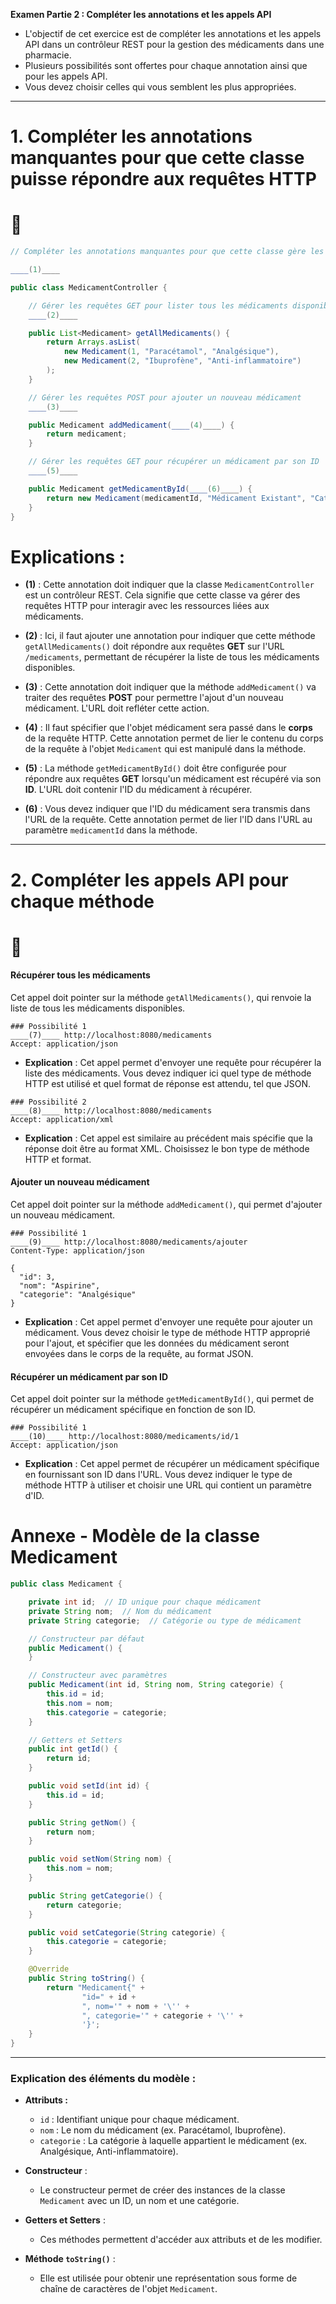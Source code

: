 **Examen Partie 2 : Compléter les annotations et les appels API**


- L'objectif de cet exercice est de compléter les annotations et les appels API dans un contrôleur REST pour la gestion des médicaments dans une pharmacie. 
- Plusieurs possibilités sont offertes pour chaque annotation ainsi que pour les appels API. 
- Vous devez choisir celles qui vous semblent les plus appropriées.

---

# 1. Compléter les annotations manquantes pour que cette classe puisse répondre aux requêtes HTTP

# 📢

```java
// Compléter les annotations manquantes pour que cette classe gère les médicaments via des requêtes HTTP

____(1)____

public class MedicamentController {

    // Gérer les requêtes GET pour lister tous les médicaments disponibles
    ____(2)____

    public List<Medicament> getAllMedicaments() {
        return Arrays.asList(
            new Medicament(1, "Paracétamol", "Analgésique"),
            new Medicament(2, "Ibuprofène", "Anti-inflammatoire")
        );
    }

    // Gérer les requêtes POST pour ajouter un nouveau médicament
    ____(3)____

    public Medicament addMedicament(____(4)____) {
        return medicament;
    }

    // Gérer les requêtes GET pour récupérer un médicament par son ID
    ____(5)____

    public Medicament getMedicamentById(____(6)____) {
        return new Medicament(medicamentId, "Médicament Existant", "Catégorie Inconnue");
    }
}
```

# Explications :
- **(1)** : Cette annotation doit indiquer que la classe `MedicamentController` est un contrôleur REST. Cela signifie que cette classe va gérer des requêtes HTTP pour interagir avec les ressources liées aux médicaments.
  
- **(2)** : Ici, il faut ajouter une annotation pour indiquer que cette méthode `getAllMedicaments()` doit répondre aux requêtes **GET** sur l'URL `/medicaments`, permettant de récupérer la liste de tous les médicaments disponibles.

- **(3)** : Cette annotation doit indiquer que la méthode `addMedicament()` va traiter des requêtes **POST** pour permettre l'ajout d'un nouveau médicament. L'URL doit refléter cette action.

- **(4)** : Il faut spécifier que l'objet médicament sera passé dans le **corps** de la requête HTTP. Cette annotation permet de lier le contenu du corps de la requête à l'objet `Medicament` qui est manipulé dans la méthode.

- **(5)** : La méthode `getMedicamentById()` doit être configurée pour répondre aux requêtes **GET** lorsqu'un médicament est récupéré via son **ID**. L'URL doit contenir l'ID du médicament à récupérer.

- **(6)** : Vous devez indiquer que l'ID du médicament sera transmis dans l'URL de la requête. Cette annotation permet de lier l'ID dans l'URL au paramètre `medicamentId` dans la méthode.

---

# 2. Compléter les appels API pour chaque méthode

# 📢

#### **Récupérer tous les médicaments**

Cet appel doit pointer sur la méthode `getAllMedicaments()`, qui renvoie la liste de tous les médicaments disponibles.

```http
### Possibilité 1
____(7)____ http://localhost:8080/medicaments
Accept: application/json
```

- **Explication** : Cet appel permet d'envoyer une requête pour récupérer la liste des médicaments. Vous devez indiquer ici quel type de méthode HTTP est utilisé et quel format de réponse est attendu, tel que JSON.

```http
### Possibilité 2
____(8)____ http://localhost:8080/medicaments
Accept: application/xml
```

- **Explication** : Cet appel est similaire au précédent mais spécifie que la réponse doit être au format XML. Choisissez le bon type de méthode HTTP et format.

#### **Ajouter un nouveau médicament**

Cet appel doit pointer sur la méthode `addMedicament()`, qui permet d'ajouter un nouveau médicament.

```http
### Possibilité 1
____(9)____ http://localhost:8080/medicaments/ajouter
Content-Type: application/json

{
  "id": 3,
  "nom": "Aspirine",
  "categorie": "Analgésique"
}
```

- **Explication** : Cet appel permet d'envoyer une requête pour ajouter un médicament. Vous devez choisir le type de méthode HTTP approprié pour l'ajout, et spécifier que les données du médicament seront envoyées dans le corps de la requête, au format JSON.

#### **Récupérer un médicament par son ID**

Cet appel doit pointer sur la méthode `getMedicamentById()`, qui permet de récupérer un médicament spécifique en fonction de son ID.

```http
### Possibilité 1
____(10)____ http://localhost:8080/medicaments/id/1
Accept: application/json
```

- **Explication** : Cet appel permet de récupérer un médicament spécifique en fournissant son ID dans l'URL. Vous devez indiquer le type de méthode HTTP à utiliser et choisir une URL qui contient un paramètre d'ID.




# **Annexe - Modèle de la classe Medicament**

```java
public class Medicament {

    private int id;  // ID unique pour chaque médicament
    private String nom;  // Nom du médicament
    private String categorie;  // Catégorie ou type de médicament

    // Constructeur par défaut
    public Medicament() {
    }

    // Constructeur avec paramètres
    public Medicament(int id, String nom, String categorie) {
        this.id = id;
        this.nom = nom;
        this.categorie = categorie;
    }

    // Getters et Setters
    public int getId() {
        return id;
    }

    public void setId(int id) {
        this.id = id;
    }

    public String getNom() {
        return nom;
    }

    public void setNom(String nom) {
        this.nom = nom;
    }

    public String getCategorie() {
        return categorie;
    }

    public void setCategorie(String categorie) {
        this.categorie = categorie;
    }

    @Override
    public String toString() {
        return "Medicament{" +
                "id=" + id +
                ", nom='" + nom + '\'' +
                ", categorie='" + categorie + '\'' +
                '}';
    }
}
```

---

### **Explication des éléments du modèle :**

- **Attributs :**
  - `id` : Identifiant unique pour chaque médicament.
  - `nom` : Le nom du médicament (ex. Paracétamol, Ibuprofène).
  - `categorie` : La catégorie à laquelle appartient le médicament (ex. Analgésique, Anti-inflammatoire).

- **Constructeur** :
  - Le constructeur permet de créer des instances de la classe `Medicament` avec un ID, un nom et une catégorie.

- **Getters et Setters** :
  - Ces méthodes permettent d'accéder aux attributs et de les modifier.

- **Méthode `toString()`** :
  - Elle est utilisée pour obtenir une représentation sous forme de chaîne de caractères de l'objet `Medicament`.


